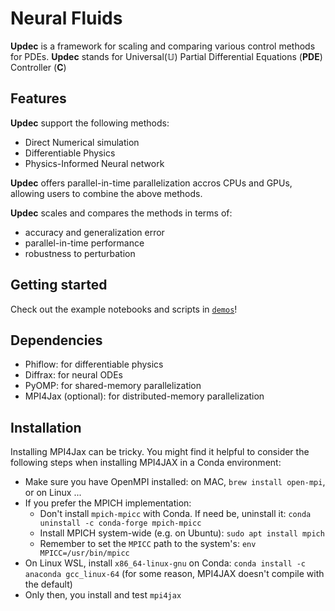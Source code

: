 # Neural Fluids

__Updec__ is a framework for scaling and comparing various control methods for PDEs. __Updec__ stands for Universal($\mathbb{U}$) Partial Differential Equations (__PDE__) Controller (__C__)



## Features

__Updec__ support the following methods:
- Direct Numerical simulation
- Differentiable Physics
- Physics-Informed Neural network

__Updec__ offers parallel-in-time parallelization accros CPUs and GPUs, allowing users to combine the above methods. 

__Updec__ scales and compares the methods in terms of:
- accuracy and generalization error
- parallel-in-time performance
- robustness to perturbation


## Getting started
Check out the example notebooks and scripts in [`demos`](./democs/)!


## Dependencies
- Phiflow: for differentiable physics
- Diffrax: for neural ODEs
- PyOMP: for shared-memory parallelization
- MPI4Jax (optional): for distributed-memory parallelization


## Installation
Installing MPI4Jax can be tricky. You might find it helpful to consider the following steps when installing MPI4JAX in a Conda environment:
- Make sure you have OpenMPI installed: on MAC, `brew install open-mpi`, or on Linux ...
- If you prefer the MPICH implementation: 
    - Don't install `mpich-mpicc` with Conda. If need be, uninstall it: `conda uninstall -c conda-forge mpich-mpicc`
    - Install MPICH system-wide (e.g. on Ubuntu): `sudo apt install mpich`
    - Remember to set the `MPICC` path to the system's:  `env MPICC=/usr/bin/mpicc`
- On Linux WSL, install `x86_64-linux-gnu` on Conda: `conda install -c anaconda gcc_linux-64` (for some reason, MPI4JAX doesn't compile with the default)
- Only then, you install and test `mpi4jax`
